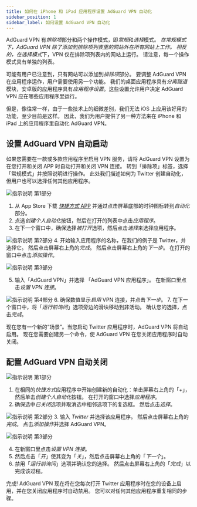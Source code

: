 ```yaml
---
title: 如何在 iPhone 和 iPad 应用程序设置 AdGuard VPN 自动化
sidebar_position: 1
sidebar_label: 如何设置 AdGuard VPN 自动化
---
```


AdGuard VPN 有*排除项*部分和两个操作模式，即*常规*和*选择*模式。 *在常规模式下，*AdGuard VPN 除了添加到排除项列表里的网站外在所有网站上工作。 相反的，在*选择模式*下，VPN 仅在排除项列表内的网站上运行。 请注意，每一个操作模式具有单独的列表。

可能有用户已注意到，只有网站可以添加到*排除项*部分。 要调整 AdGuard VPN 在应用程序运作，用户需要使用另一个功能。 我们的桌面应用程序具有*分离隧道*模块，安卓版的应用程序具有*应用程序设置*。这些设置允许用户决定 AdGuard VPN 应在哪些应用程序里运行。

但是，像往常一样，由于一些技术上的细微差别，我们无法 iOS 上应用该好用的功能，至少目前是这样。 因此，我们为用户提供了另一种方法来在 iPhone 和 iPad 上的应用程序里自动化 AdGuard VPN。

## 设置 AdGuard VPN 自动启动

如果您需要在一款或多款应用程序里启用 VPN 服务，请将 AdGuard VPN 设置为在您打开和关闭 APP 时自动打开和关闭 VPN 连接。 转到「排除项」标签，选择「常规模式」并按照说明进行操作。 此处我们描述如何为 Twitter 创建自动化，但用户也可以选择任何其他应用程序。

![指示说明 第1部分](https://cdn.adguard.com/public/Adguard/Blog/VPNauto/vpn_on1_en.jpg)
1. 从 App Store 下载 [*快捷方式* APP](https://apps.apple.com/us/app/shortcuts/id915249334) 并通过点击屏幕底部的时钟图标转到*自动化*部分。
2. 点选*创建个人自动化*按钮，然后在打开的列表中点击*应用程序*。
3. 在下一个窗口中，确保选择*被打开*选项，然后点击*选择*来选择应用程序。

![指示说明 第2部分](https://cdn.adguard.com/public/Adguard/Blog/VPNauto/vpn_on2_en.jpg)
4. 开始输入应用程序的名称，在我们的例子是 Twitter，并选择它。 然后点击屏幕右上角的*完成*。 然后点击屏幕右上角的*下一步*。 在打开的窗口中点击*添加操作*。

![指示说明 第3部分](https://cdn.adguard.com/public/Adguard/Blog/VPNauto/vpn_on3_en.jpg)

5. 输入「AdGuard VPN」并选择 「AdGuard VPN 应用程序」。 在新窗口里点击*设置 VPN 连接*。

![指示说明 第4部分](https://cdn.adguard.com/public/Adguard/Blog/VPNauto/vpn_on4_en.jpg)
6. 确保数值显示*启用* VPN 连接，并点击*下一步*。
7. 在下一个窗口中，将「*运行前询问*」选项旁边的滑块移动到非活动。 确认您的选择，点击*完成*。

现在您有一个新的“场景”。当您启动 Twitter 应用程序时，AdGuard VPN 将自动启用。 现在您需要创建另一个命令，使 AdGuard VPN 在您关闭应用程序时自动关闭。

## 配置 AdGuard VPN 自动关闭

![指示说明 第1部分](https://cdn.adguard.com/public/Adguard/Blog/VPNauto/vpn_off1_en.jpg)
1. 在相同的*快捷方式*应用程序中开始创建新的自动化：单击屏幕右上角的「*+*」，然后单击*创建个人自动化*按钮。 在打开的窗口中选择*应用程序*。
2. 确保选中*已关闭*选项并取消选中相邻选项下的复选框。 然后点击*选择*。

![指示说明 第2部分](https://cdn.adguard.com/public/Adguard/Blog/VPNauto/vpn_off2_en.jpg)
3. 输入 *Twitter* 并选择该应用程序。 然后点击屏幕右上角的*完成*。 点击*添加操作*并选择 AdGuard VPN。

![指示说明 第3部分](https://cdn.adguard.com/public/Adguard/Blog/VPNauto/vpn_off3_en.jpg)

4. 在新窗口里点击*设置 VPN 连接*。
5. 然后点击「*开*」使其变为「*关*」，然后点击屏幕右上角的「*下一个*」。
6. 禁用「*运行前询问*」选项并确认您的选择。 然后点击屏幕右上角的「*完成*」以完成该过程。

完成! AdGuard VPN 现在将在您每次打开 Twitter 应用程序时在您的设备上启用，并在您关闭应用程序时自动禁用。 您可以对任何其他应用程序重复相同的步骤。 